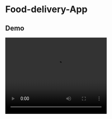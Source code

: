 # Food-delivery-App

## Demo
<video width="320" height="240" controls>
  <source src="ProjectDemo.webm" >
  <!-- <source src="ProjectDemo.mp4" type="video/mp4"> -->
  <!-- Include additional source elements for different video formats if needed -->
  Your browser does not support the video tag.
</video>
